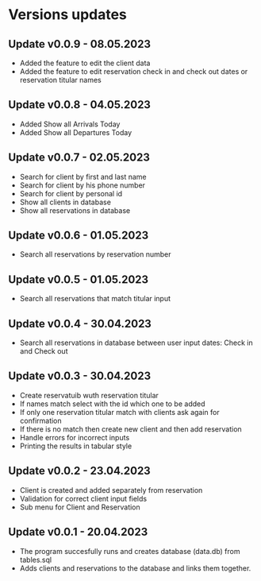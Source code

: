 # Versions updates

## Update v0.0.9 - 08.05.2023
- Added the feature to edit the client data
- Added the feature to edit reservation check in and check out dates or reservation titular names

## Update v0.0.8 - 04.05.2023
- Added Show all Arrivals Today
- Added Show all Departures Today

## Update v0.0.7 - 02.05.2023
- Search for client by first and last name
- Search for client by his phone number
- Search for client by personal id
- Show all clients in database
- Show all reservations in database
 
## Update v0.0.6 - 01.05.2023
- Search all reservations by reservation number
 
## Update v0.0.5 - 01.05.2023
- Search all reservations that match titular input
 
## Update v0.0.4 - 30.04.2023
- Search all reservations in database between user input dates: Check in and Check out

## Update v0.0.3 - 30.04.2023
- Create reservatuib wuth reservation titular
- If names match select with the id which one to be added
- If only one reservation titular match with clients ask again for confirmation
- If there is no match then create new client and then add reservation
- Handle errors for incorrect inputs
- Printing the results in tabular style

## Update v0.0.2 - 23.04.2023
- Client is created and added separately from reservation
- Validation for correct client input fields
- Sub menu for Client and Reservation

## Update v0.0.1 - 20.04.2023
- The program succesfully runs and creates database (data.db) from tables.sql 
- Adds clients and reservations to the database and links them together.
